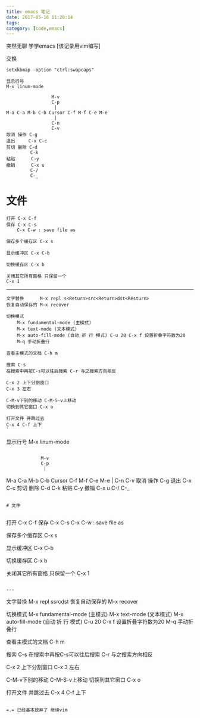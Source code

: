 ```yaml
---
title: emacs 笔记
date: 2017-05-16 11:20:14
tags:
category: [code,emacs]
---
```


突然无聊 学学emacs [该记录用vim编写]

交换

`setxkbmap -option "ctrl:swapcaps"`

```
显示行号
M-x linum-mode
```

```
                 M-v
                 C-p
                  |
M-a C-a M-b C-b Cursor C-f M-f C-e M-e
                  |
                 C-n
                 C-v
取消 操作 C-g
退出     C-x C-c
剪切 删除 C-d
         C-k
粘贴      C-y
撤销      C-x u
         C-/
         C-_
```

# 文件


```
打开 C-x C-f
保存 C-x C-s
    C-x C-w : save file as

保存多个缓存区 C-x s

显示缓冲区 C-x C-b

切换缓存区 C-x b

关闭其它所有窗格 只保留一个
C-x 1
```

---

```
文字替换      M-x repl s<Return>src<Return>dst<Resturn>
恢复自动保存的 M-x recover

切换模式
    M-x fundamental-mode (主模式)
    M-x text-mode (文本模式)
    M-x auto-fill-mode (自动 折 行 模式) C-u 20 C-x f 设置折叠字符数为20
    M-q 手动折叠行

查看主模式的文档 C-h m

搜索 C-s
在搜索中再按C-s可以往后搜索 C-r 与之搜索方向相反

C-x 2 上下分割窗口
C-x 3 左右

C-M-v下别的移动 C-M-S-v上移动
切换到其它窗口 C-x o

打开文件 并跳过去
C-x 4 C-f 上下
`

```
显示行号
M-x linum-mode
```

```
                 M-v
                 C-p
                  |
M-a C-a M-b C-b Cursor C-f M-f C-e M-e
                  |
                 C-n
                 C-v
取消 操作 C-g
退出     C-x C-c
剪切 删除 C-d
         C-k
粘贴      C-y
撤销      C-x u
         C-/
         C-_
```

# 文件


```
打开 C-x C-f
保存 C-x C-s
    C-x C-w : save file as

保存多个缓存区 C-x s

显示缓冲区 C-x C-b

切换缓存区 C-x b

关闭其它所有窗格 只保留一个
C-x 1
```

---

```
文字替换      M-x repl s<Return>src<Return>dst<Resturn>
恢复自动保存的 M-x recover

切换模式
    M-x fundamental-mode (主模式)
    M-x text-mode (文本模式)
    M-x auto-fill-mode (自动 折 行 模式) C-u 20 C-x f 设置折叠字符数为20
    M-q 手动折叠行

查看主模式的文档 C-h m

搜索 C-s
在搜索中再按C-s可以往后搜索 C-r 与之搜索方向相反

C-x 2 上下分割窗口
C-x 3 左右

C-M-v下别的移动 C-M-S-v上移动
切换到其它窗口 C-x o

打开文件 并跳过去
C-x 4 C-f 上下
```

=.= 已经基本放弃了 继续vim

